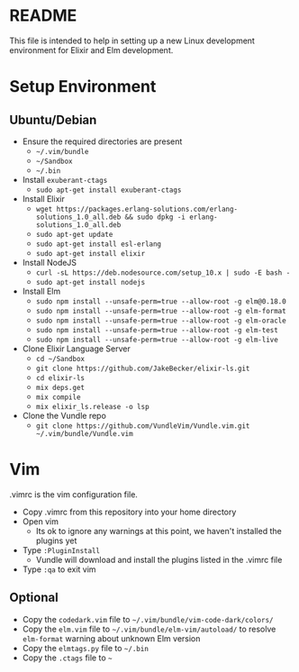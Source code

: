 # README

This file is intended to help in setting up a new Linux development environment for Elixir and Elm development.

# Setup Environment

## Ubuntu/Debian

* Ensure the required directories are present
  * `~/.vim/bundle`
  * `~/Sandbox`
  * `~/.bin`
* Install `exuberant-ctags`
  * `sudo apt-get install exuberant-ctags`
* Install Elixir
  * `wget https://packages.erlang-solutions.com/erlang-solutions_1.0_all.deb && sudo dpkg -i erlang-solutions_1.0_all.deb`
  * `sudo apt-get update`
  * `sudo apt-get install esl-erlang`
  * `sudo apt-get install elixir`
* Install NodeJS
  * `curl -sL https://deb.nodesource.com/setup_10.x | sudo -E bash -`
  * `sudo apt-get install nodejs`
* Install Elm
  * `sudo npm install --unsafe-perm=true --allow-root -g elm@0.18.0`
  * `sudo npm install --unsafe-perm=true --allow-root -g elm-format`
  * `sudo npm install --unsafe-perm=true --allow-root -g elm-oracle`
  * `sudo npm install --unsafe-perm=true --allow-root -g elm-test`
  * `sudo npm install --unsafe-perm=true --allow-root -g elm-live`
* Clone Elixir Language Server
  * `cd ~/Sandbox`
  * `git clone https://github.com/JakeBecker/elixir-ls.git`
  * `cd elixir-ls`
  * `mix deps.get`
  * `mix compile`
  * `mix elixir_ls.release -o lsp`
* Clone the Vundle repo
  * `git clone https://github.com/VundleVim/Vundle.vim.git ~/.vim/bundle/Vundle.vim`

# Vim

.vimrc is the vim configuration file.

* Copy .vimrc from this repository into your home directory
* Open vim
  * Its ok to ignore any warnings at this point, we haven't installed the plugins yet
* Type `:PluginInstall`
  * Vundle will download and install the plugins listed in the .vimrc file
* Type `:qa` to exit vim

## Optional

* Copy the `codedark.vim` file to `~/.vim/bundle/vim-code-dark/colors/`
* Copy the `elm.vim` file to `~/.vim/bundle/elm-vim/autoload/` to resolve `elm-format` warning about unknown Elm version
* Copy the `elmtags.py` file to `~/.bin`
* Copy the `.ctags` file to `~`
